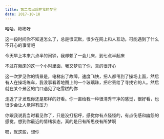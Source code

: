 ```yaml
---
title: 第二次出现在我的梦里
date: 2017-10-18
---
```


哈哈，彬彬呀

这一段时间你不知道怎么了，总是很沉默，很少在网上和人互动，可能遇到了什么不开心的事情吧

今天早上本来六点半的闹钟，我却赖了一会儿床，到七点半起床

不过在赖床的这一个小时里面，我又梦见了你，真的很开心

这一次梦见你的情景是，电梯出了故障，速度飞快，把人都甩到了操场上面，然后有人在操场练车，我没事看着地图上的一个玻璃珠，把它丢给了寻找它的人。然后就在某个景区的门口遇见了吃雪糕的你

走近了才发现你还是那样的好看。你一直给我一种很清秀干净的感觉，很好看，也很少会让人觉得有压力

你跟我说我当时看见你了，只是没打招呼，感觉你有点怪怪的，有点伤感和幽怨的感觉。想到你最近的情绪状态，真的是日有所思夜有所梦啊

<!--

咳咳，下面的情节就比较诡异了

你竟然没有穿衣服，还浑然不知，就要到处乱跑，我赶紧提醒了你，然后帮你挡住，然后你说了一句挡住了，我就醒了

-->

嗯，就这些，想你